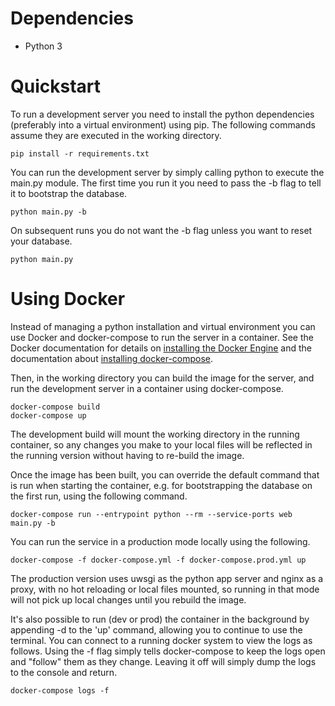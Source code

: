 # Dependencies

* Python 3

# Quickstart

To run a development server you need to install the python dependencies
(preferably into a virtual environment) using pip. The following commands assume
they are executed in the working directory.

```
pip install -r requirements.txt
```

You can run the development server by simply calling python to execute the
main.py module. The first time you run it you need to pass the -b flag to tell
it to bootstrap the database.

```
python main.py -b
```

On subsequent runs you do not want the -b flag unless you want to reset your database.

```
python main.py
```

# Using Docker

Instead of managing a python installation and virtual environment you can use Docker and docker-compose to run the server in a container. See the Docker documentation for details on [installing the Docker Engine](https://docs.docker.com/engine/installation/) and the documentation about [installing docker-compose](https://docs.docker.com/compose/install/).

Then, in the working directory you can build the image for the server, and run the development server in a container using docker-compose.

```
docker-compose build
docker-compose up
```

The development build will mount the working directory in the running container, so any changes you make to your local files will be reflected in the running version without having to re-build the image.

Once the image has been built, you can override the default command that is run when starting the container, e.g. for bootstrapping the database on the first run, using the following command.

```
docker-compose run --entrypoint python --rm --service-ports web main.py -b
```

You can run the service in a production mode locally using the following.

```
docker-compose -f docker-compose.yml -f docker-compose.prod.yml up
```

The production version uses uwsgi as the python app server and nginx as a proxy, with no hot reloading or local files mounted, so running in that mode will not pick up local changes until you rebuild the image.

It's also possible to run (dev or prod) the container in the background by appending -d to the 'up' command, allowing you to continue to use the terminal. You can connect to a running docker system to view the logs as follows. Using the -f flag simply tells docker-compose to keep the logs open and "follow" them as they change. Leaving it off will simply dump the logs to the console and return.

```
docker-compose logs -f
```

